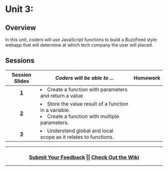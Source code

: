 # Unit 3:

## Overview
In this unit, coders will use JavaScript functions to build a BuzzFeed style webapp that will determine at which tech company the user will placed.

## Sessions 
|Session Slides|*Coders will be able to ...*|Homework|
|:-------:|-------|:-------|
|[**1**](https://docs.google.com/presentation/d/1n0j0Ezx-mq0fUNABUuYJu35grqDPT9-Kzv2QeAPJ2zE/edit#slide=id.g1e220fa94a_0_30)| <li>Create a function with parameters and return a value </li> | |
|[**2**](https://docs.google.com/presentation/d/1Z56JbP338_taPs2l4cyrb80VrCUGk-b7wlH-peYNFXk/edit#slide=id.g3c687d700b_1_0)| <li>Store the value result of a function in a variable. </li><li>Create a function with multiple parameters.</li> | |
|[**3**](https://docs.google.com/presentation/d/1rIeSlNv3rpzFrcH7fq1LkkEvf1HztFMUJPQyhi0TaNc/edit#slide=id.g3c4f276926_0_99)| <li> Understand global and local scope as it relates to functions.</li> | |

----
<h3 align="center"><a href="https://docs.google.com/forms/d/e/1FAIpQLSeLpI-m6UKvIxk97F8R1iidFRaYXJ3dfcUuIjx2Pz0WMfO1SA/viewform">Submit Your Feedback</a> || <a href="https://github.com/ScriptEdcurriculum/curriculum18-19/wiki">Check Out the Wiki</a> </h3>

----
